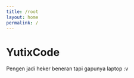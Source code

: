 ```yaml
---
title: /root
layout: home
permalink: /
---
```


# YutixCode

Pengen jadi heker beneran tapi gapunya laptop :v
